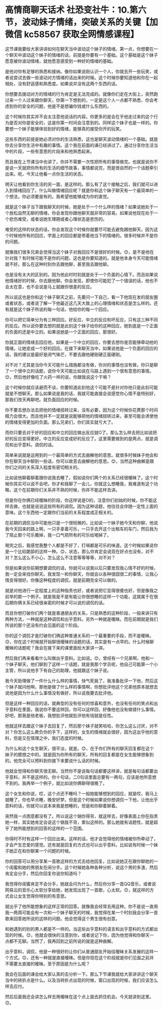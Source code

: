 # 高情商聊天话术 社恐变社牛：10.第六节，波动妹子情绪，突破关系的关键【加微信 kc58567 获取全网情感课程】

这节课我要给大家讲讲如何在聊天当中波动这个妹子的情绪。第一点，你想要在一个聊天中波动这个妹子的情绪的话，前提是你要有一个基础。这个基础是这个妹子愿意被你波动情绪，就他愿意感受到一种好的情绪的基础。

是他对你有足够的熟悉和接纳。像你如果说刚认识一个人，你就去开一些玩笑，或者说尝试去做一些波动对方情绪的话出来的时候。这个时候你要知道他和你在一起相处，没有舒适感和熟悉度。如果说并没有这两个东西的话。

你想要去拨动对方的情绪的行为肯定是无法完成的。就像你们走在大街上，突然跑过来一个人过来跟你聊天，你第一下想到的，一定是这个人一点都不熟悉，你会考虑到你的安全的问题，他是不是想骗你钱或什么东西的。

这个时候你其实并不会太注意他说话的内容。你更多的是会在乎他走过来的这个行为是否对你是安全的，这是你第一时间会注意到的。同样这个妹子也是一样的。你要想一个妹子能够体验到好的情绪，能够真的接受你开的玩笑。

这些东西的前提是她必须对你的生活熟悉，这也是聊天波动情绪的一个基础。就是你去分享你生活中有趣的事情。这个我在前面的课已经讲过了。通过分享你生活当中的片段，一些有意思的片段来和他熟悉起来。

而且我在上节课当中也讲了，你并不需要一次性把所有的事情做完。也就是说你不是说一天就把你所有的生活的细节故事，事情都说完，而是很自然的一个话题牵引出来。呃，今天让他看一点你生活的状态。

明天让他看到你生活的另一面，是这样的。那么有了这个接触之后，我们就可以进入到情绪回应了。什么叫做情绪回应呢？就是你和这个妹子聊天有一个最简单的一个想法，你必须要是有的。我希望他能够成为你的直觉。

就是这个妹子当下跟我聊天的时候，她是处于一个什么样的情绪？如果说她处于一个放松自然无聊的情绪，你会发现你跟他聊天就非常的容易。如果说他现在处于一个悲伤难受，或者说她生理期或者心理状态是悲伤的。

难受的这样的状态的话，你会发现这个时候你就要尽可能去避免跟他聊天。因为这个时候他所有的回应，字面上的回应都是带着他当下的情绪的。很多时候并不是你的问题。

就像我们很多兄弟会觉得当这个妹子对我回应不是很好的时候。😊，是不是他在针对我？有时候可能不是你的问题，这也是你要知道的。就是他本身今天可能情绪就不好。那么在这种时刻你去跟他聊，甚至我去跟他聊。

也是没有太大的区别的。因为他此时时刻就是处于一个负面的心情下。而且如果说他情绪好的时候，你去跟他聊。你会发现，即使你可能犯了一个错误的话，他也不会太在意，也不会说是马上就跟你很差的反应。

所以说这也是你和这个妹子聊天之前，先要问一下自己，看一下他现在发的朋友圈或者状态，或者说了解一下他最近这几天大致上的心理情绪和状态是怎么样的。还有就是这个妹子所说的每一句话，他给你的每一个回应。

你可以把它简单分为有三种回应。好反应，中立的反应和坏反应，只有这三种不同的反应。所以说你要去想的就是此刻这个妹子给你的这种回应，她到底是一个正面的负面的还是中立的。如果说她是一个正面的回应，那很好。

你就正面的情绪去回应他，如果是一个中立的回应，你要去想你是否能够牵动他的情绪，让她变成一个好的回应。在接下来聊天当中，如果说他是一个负面的回应的话，我的建议是最好是闭气锋芒，不要去跟他硬刚硬正面硬刚。

对不对？尤其是当你今天可能什么措施都没有做，你对的事情也没有做，你只是聊了一个很中立的话题，说你今天可能比如说在马路上遇到一个很有意思的事情。😊，然后他好像吃了火药一样的说，你跟我说这个干嘛？

这个时候你就应该避而不谈，你要知道此刻他这个可能不是针对你他只是此刻可能就是不想聊天。那么如果说是我的话，我就可能直接会说感觉你心情不是特别好，那我们改天再聊吧。就负面回应的时候。

你不要去想办法去把他的情绪扭转过来，没有必要，因为这个时候你花费那个时间精力会很大。而且他并不一定就是说能够把他的情绪扭转过来，甚至可能会诱使他的情绪变得更加的负面。那么兄弟们，你们其实就亏大了。

而你只要去对于好的回应和中立的回应做出反应就O了。那么怎么样去把比如说把好的反应变得更好。中立的反应变成好的反应了。这里需要做到的是两点，就是调侃和出乎意料。调侃的话。

简单来说就是运用到的一个最简单的方式去曲解他的意思。就很多时候妹子他会和你在聊天当中聊到一些话，你可以故意去曲解他的意思。😊，当然这种曲解是跟你们之间的关系深入程度有密切相关的。

比如说他聊着聊着跟你说我去睡了。假如说你们两个的关系已经很暧昧了。这个时候你其实可以说不会吧，你才和我聊了一会儿，你就这么想睡我，我难道有这个功略，这个在前期你们关系并不熟的时候，你并不能这样去讲。

但是你在你俩已经暧昧的阶段，你这样说是O的，注意你们初始的时候，你不能这样去做，也就是说说这些所有的调侃。因为这种话题，他往往会伴随一定性上面的意味。这个东西他一定跟你们当前的关系程度成正相关的。

在前期的调侃当中可能他只是一个很轻微的，比如说一个妹子她今天和你聊，他说我今天回来的路上啊，一只手拿着可乐，一只手去开这个出租车的车门，然后我为了阻止那个可乐撒掉，我一口气把所有的可乐给喝掉了。

喝完之后，我感觉我整个人都是不好了，打嗝都是可乐的味道。这个时候如果说你是一个比较跪舔的这样一种。😊，状态，那么你肯定会说现在好点也没有，对不对？怎么这么不小心，怎么这么不注意等等等等，对不对？

但是如果说你前期想要调侃的话，你就可以说我以后只要发现我心情不好的时候，我一定会来找你聊天。我发现一和你聊天，你就会以各种很囧很二的事情，让我心情变得很好。你像这种程度的调侃，就是前期完全可以做的。

就是对他进行一定程度上的这种指责也好，或者说把它显得很傻也好，但是像我之前举的那一个例子。就是我是不是有能让你很想睡的这样一个功能，这就属于在很后期你俩关系已经很亲密的时候才可以说的调侃的话。

而且你想打破你们两个就是普通朋友的关系，只是熟悉的这种阶段，一般来讲只有两种方法，一种就是这种调侃和出乎意料。另外一种就是暧昧。而在前期就是我们所说的那个还没有约会见面的这个阶段。

你的这个调侃才是打破你们俩这种普通关系的一个最重要的手段，而不是暧昧。😊，你在这个时候就开始聊很暧昧的话题的话，其实是有一点早的。什么时候聊暧昧的话题呢？我会在接下来的课里面给大家讲一讲。

然后我们再来看看什么叫做出乎意料。比如说。😊，曾经有一个兄弟啊，他和一个妹子聊天，他们聊到了这样一个话题，就是我那个学员呢，他自己可能算一个小主管，所以说他手下有自己的助理，他就跟这个妹子说。

我今天助理做了一件什么什么样的事情，快气死我了，我准备批评一下他，然后这个妹子就问他啊，那他是做了什么样的事情啊，你想批评他这个兄弟他原本就想去说他是因为什么什么事情没有做好，所以说我要去批评他。

但是这样一种回应的话，就典型的没有任何的惊喜和意外，也没有任何的笑点和出乎意料在里面，我说你不要这样回，你可以这样回，好像他也没有做错什么事情。好吧，那我是他老板，我想批评他就批评他有钱就是任性。

他就这样去跟这个妹子去回复了，然后那个妹子就笑哈哈，你怎么这么讨厌，对不对？你怎么这么欺负你的手下，这样的，女生的情绪就会很好，因为这出乎他的意料，但是又在情理之中，我们态度的时候。

为什么和这个女生聊天，很平淡，就是。😊，在于你们所有的聊天回复都在这个妹子的臆想之中的。就是因为你所有的聊天，所有的回复都是在女生能够想象到的。他完全可以预料到你接下来要说什么话的时候。

他就会觉得和你聊天很无聊。当然你不是说每句话都要这样讲，就是每句话都要出乎意料，并不是这样的。你十句话，二0句话里面总要有一两句，应该是他所意想不到的。我再举一个例子，就比如说你俩聊得很晚了。

这个女生和你说，哎，这个点还不睡吗？一般她能够想到的回应，就是哎，我马上就睡了，你也早点睡，晚安好梦。但是这个时候如果说你想调侃一下他，让他出乎意料的话，你就可以说本来我是想睡的，但是和你聊着聊着。

突然我一点困意都没有了。所以说这个锅你得背，就这样去，好像表面上你在指责她一样，其实她肯定会说这个锅我不背，累似这样的。那么她就有话题性，就是超乎了她所能想到的回答的这样的一个范围。

你得时不时有这样一个回应出来。这样的话，他才会觉得他的情绪被你所牵动了，才会产生恋爱的感觉。还有就是回复的方式也可以出乎意料。比如说有时候一个妹子她正在和你聊某一个问题的时候。

你的回答可以用分享某一首歌这样的方式去给他回复。比如说她正在跟你聊她的一个闺蜜和她的男朋友在闹分手。这个时候她各种各种分析，说这个男的多渣，然后肯定会分手，然后你回复你说你知道吗？

我觉得你闺蜜肯定不会分手，她就会问为什么，然后你分享一首QQ音乐，或者说网易云的音乐心太软分享给她，她发现出现了一首歌，心太软。😊，就这样的方式会让女生觉得你特别的有意思。

就出乎了他所能想象的这样正常的回答。就像我会经常去用这种。你不是说一直用我一两周可能会有一次和一个妹子聊天的时候，我觉得在某一个时刻我会分享一首歌来回答她所说的这样的问题。他会觉得这个男生很有创意。

和她遇到的别的男人都是不一样的。当这些出乎意料的语言和出乎意料的方式都出现的时候。😊，他就会很快的注意到你，或者说记下你，因为他觉得和你聊天一点都不无聊。当然了，我再回到之前所说的就是这种曲解。

出乎意料，调侃，他是一种很好的让你们从普通朋友开始往暧昧关系发展的这样一个方式。😊，还有一种就是直接暧昧。但是你现在这个阶段就是你们见面之前并不需要太直接的暧昧。至于原因是为什么呢？

我会在后面的课会给大家认真的去分析一下。那么下节课我就给大家讲讲这个聊天当中的转折点是什么。以及当转折点出现的时候，窗口出现的时候，我们应该怎么样去应付。

然后后面我还会讲怎么样去用暧昧在这个点上面去抓住机会。今天就讲到这里。😊。